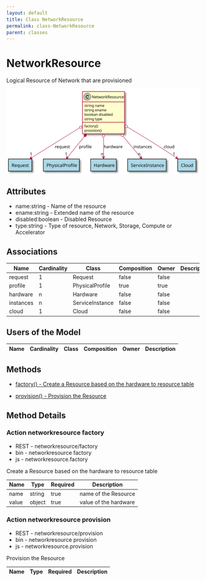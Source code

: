 ```yaml
---
layout: default
title: Class NetworkResource
permalink: class-NetworkResource
parent: classes
---
```


# NetworkResource

Logical Resource of Network that are provisioned

![Logical Diagram](./logical.svg)

## Attributes

* name:string - Name of the resource
* ename:string - Extended name of the resource
* disabled:boolean - Disabled Resource
* type:string - Type of resource, Network, Storage, Compute or Accelerator


## Associations

| Name | Cardinality | Class | Composition | Owner | Description |
| --- | --- | --- | --- | --- | --- |
| request | 1 | Request | false | false |  |
| profile | 1 | PhysicalProfile | true | true |  |
| hardware | n | Hardware | false | false |  |
| instances | n | ServiceInstance | false | false |  |
| cloud | 1 | Cloud | false | false |  |


## Users of the Model

| Name | Cardinality | Class | Composition | Owner | Description |
| --- | --- | --- | --- | --- | --- |





## Methods

* [factory() - Create a Resource based on the hardware to resource table](#action-factory)

* [provision() - Provision the Resource](#action-provision)


<h2>Method Details</h2>
    
### Action networkresource factory

* REST - networkresource/factory
* bin - networkresource factory
* js - networkresource.factory

Create a Resource based on the hardware to resource table

| Name | Type | Required | Description |
|---|---|---|---|
| name | string |true | name of the Resource |
| value | object |true | value of the hardware |




### Action networkresource provision

* REST - networkresource/provision
* bin - networkresource provision
* js - networkresource.provision

Provision the Resource

| Name | Type | Required | Description |
|---|---|---|---|





